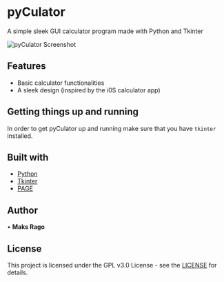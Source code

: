 # pyCulator
A simple sleek GUI calculator program made with Python and Tkinter

![pyCulator Screenshot](https://i.imgur.com/YhcGybY.png)

## Features
* Basic calculator functionalities
* A sleek design (inspired by the i0S calculator app)

## Getting things up and running 
In order to get pyCulator up and running make sure that you have `tkinter` installed.

## Built with
* [Python](https://www.python.org/)
* [Tkinter](https://docs.python.org/3/library/tkinter.html)
* [PAGE](http://page.sourceforge.net/)

## Author
• **Maks Rago**

## License
This project is licensed under the GPL v3.0 License - see the [LICENSE](LICENSE) for details.
